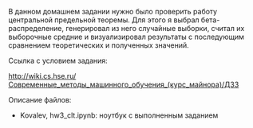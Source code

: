 В данном домашнем задании нужно было проверить работу центральной предельной теоремы. Для этого я выбрал бета-распределение, генерировал из него случайные выборки, считал их выборочные средние и визуализировал результаты с последующим сравнением теоретических и полученных значений.

Ссылка с условием задания:

http://wiki.cs.hse.ru/Современные_методы_машинного_обучения_(курс_майнора)/ДЗ3

Описание файлов:

- Kovalev, hw3_clt.ipynb: ноутбук с выполненным заданием
